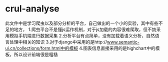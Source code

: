 # crul-analyse

此文件中是学习爬虫以及部分分析的平台，自己做出的一个小的实验，其中有些不足的地方，
1.爬虫平台不是懂js运作机制，对于js加载的内容很难爬取，但不妨采用模拟手机端进行数据采集
2.分析平台有点简单，没有加载着语义分析，自然语言处理中相关的知识
3.对于django中采用的是http://www.semantic-ui.cn/collections/form.html中的模板
4.图表信息直接采用的是highchart中的模板，所以设计前端很是粗糙

